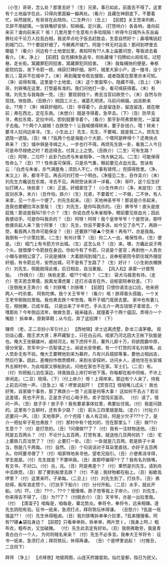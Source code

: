<!-- { "loadSidebar": true } -->
（小生）哥哥，怎么处？那里去好？（生）兄弟，事已如此，前面去不得了。这里有个土地庙宇在此，只得向里面躱一躱再处。（看介）且藏在神厨底下，不要着忙。纵然就死，有哥哥在此陪你。（二生畔介）（丑上）
【前腔】关王筊来判断，爻辞不用疑猜。一张铁嘴好安排，知祸福，定兴衰。（打筊响介）各各响，谁向前来买？谁向前来买？
咳！几里月里个生意有介多哈阻隔！听得今日城外头东岳庙赛社论千论万人拉厾白相，我说早点吃子饭去赶胜会，生意自然好个；鼻塌嘴铳赶到城门口，??个要捉奸细了，今朝弗开城门，阿是个样无时运厾！那间到啰里去嚼蛆？（看介）间边有个土地堂拉里，弗知阿有??人来上庙要问筊，等我进去看看介。（末，净上）
【前腔】自充捕快急追寻，何处藏埋？钧牌如火闹垓垓，过短巷，走长街。窝藏罪犯同招害，窝藏罪犯同招害。
（净）我每捕快的便是。奉枢密院钧旨，发下令箭一枝，缉获打碑奸细。哥吓，城里大家小户，逐一搜寻，没个影儿；莫非不在城中了。（末）再到庵堂寺观去搜取，或者隐匿在那里亦未可知。（净）说得有理。这里是个土地堂。（末）这个里面窄小，隐藏不得。（丑上）（净）哥，刘铁嘴在这里，打筊最有准的。我们问他打一卦，看可缉获得着。（末）有理。刘先生与我每跌一筊。（丑）要现铜钱个。弗去当官曰跌筊个。（末）自然与你现钱。快些跌。（丑跌介）桃园三义士，诸葛孔明贤。马前问祸福，凶吉断来全。??用？（净）缉获奸细的。（丑）寻得着个。此是留连卦，留连留连，就在眼前；弗在西北，定在东南。（末想介）旣是寻得着，急早去。（下）（丑）防早去寻，弗拉东南，定拉中间，卽刻就要寻着个。（看介）那亨卦阿弗曾断完，一溜溜子去哉。?个两个入娘贼！白跌筊个！让我喊俚得转来，要子卦钱介。喂！转来！要寻人拉间边来寻。（生，小生出上）先生，先生，不要喊，就是我二人。烦先生遮隐一遮隐。（丑）咦！?厾两个也是海能介个大胆，个嗒阿是畔得个？还弗快点奔来？（生）城中俱是寻缉之人，一步也行不得。再烦先生跌一卦，看我二人今日可是命尽禄绝之时？若逃得去，付其上上之筊。（丑跌介）（二生）可有生路？（丑）阿呀，二位吓！此卦乃白虎与朱雀相争，一场大祸之兆。（二生）可能保得性命么？（丑）??！性命虽可保得，只是杀气重，眼前要见点血光厾。筊诀有云：『白虎与朱雀，杀气满屋角；须防人不仁，作事有错愕。』兜搭得势里。（净，末又上）哥，都寻不见，再去问刘打筊一个明白。（净撞见二生，丑作呆介）（末）刘先生方纔说在东南，寻去不见。再把筊诀来详一详看。（净）哥吓，这个后生好似打碑人，快些拿！（末）正是。奸细拿住了！（小生作奔介）（净，末捉住）（生拔剑杀净，末介）（丑作怕，跌介）（生）兄弟，不要着忙；一不做，二不休，有人来拿，见一个杀一个便了。刘先生起来。（丑）天地神圣爷爷！那说是介杀起来，连我也要纒拉浑水里哉！（生）刘先生，是你叫我杀的。（丑）佛爷爷！直头是放屁哉！那说是我叫?杀个介？（生）你说白虎与朱雀相争，眼前要见些血光；因此我便动手。可是你叫我杀的？（丑）阿呀！阿呀！我个皇帝爷爷！个是筊诀，那哼依俚杀起人来？我个阿爹！（生）先生，你且不要多讲。如今见了杀气了，再跌一筊，看我两人性命可能保全？（丑）还要跌??硬▲个筊来！再有??，亦是我哉。我倒有一个计策拉里。（二生）有何计策？（丑）你二人一出，难保性命。（生）便是。（丑）城门上有令箭方许出城。（生）这怎么处？（丑）来。哪，方纔此说子两个头，就借俚个令箭放在身边。你如今有了令箭，只说是个差官；再剥他一人青衣小帽与谢相公穿了，只说是捕快：大着胆闯到城门上，说奉枢密院令箭往城外搜捉奸细，有令箭比号，安然出城，可不是有了生路了？（生）好计！（小生剥衣帽换介）刘先生，倘能脱得此难，后日相会，自当重报。
【风入松】承蒙一计救驽骀。
（作揖介）（丑）快些走罢，唱??个喏介？（二生）
容犬马报恩有待。（走介）苍天若念寒儒，脱离龙潭虎寨；还打点语言在外，说枢密院奉钦差。（下）
（丑倒拖关王奔介）咳！刘铁嘴！刘铁嘴！
【前腔】只恨你语言出口应，他来把两人一时杀害。
阿弥陀佛。我个关王爷爷！（看介）咳！跌得昏头搭脑，一个关王老爷倒拖拉里哉。我也弗去跌个牢筊哉，等开子城门竟居去罢。
家中也有妻儿在，相抛撇，已成半载。
只是出来了半年巴，手头无介一两五钱银子拿居去，个嘿那处？今年倒运流年，做做生意，碰来磕去，就撞着子个两个瘟囚，弄得介一个嘴脸！
拆单单，原剩草鞋；从今后，弃了这招牌！（下）
 
赚师 
（老，正二旦扮小军引付上）
【西地锦】求士远离虎墅，卧龙三请茅檐。
按剑谈心腹，图王求大贤；茅芦藏智士，只在白云间。咱家乃河北田大王帐下狄能是也。俺大王坐鎭雄州，威倾河北，帐下虎将千员，寨外儿郞十万，将欲图霸中原，侵分宋室，奈军中少一员智谋之士。闻说长安帝都，有一个打筊的浑名刘铁嘴，此人筊卦无有不验。俺大王要聘他到来为幕府，凡有兴兵刼掠等事，要他占相凶吉，然后行事。因此，差俺扮作商贾模样，来到长安探听。访问乡人，道他住在长安城外五柳村中，为此咱家又移船到此，问他在家也不在家。军士们。（二旦）有。（付）你把船儿泊在溪边，待我独自上岸打听他下落。你每都在船中伺候，不许上岸闲走。（二旦）晓得。（下）（付上岸介）呀！上得岸来，那边有个人来了，待我上前去问他一声。（丑急上）咳！啰里说起吓！
【赏宫花】怪咱嘴儿忒尖！
我也好笑，自家做个事务，那了弗跌介一筊？出首是何等大事！
这如何不去占？若论这差错，死也不开言。正是贪子红心喝子热，卖子馄饨买面添。
（付）请了。借问一声。（丑）放子手！放子手！我有要紧事体拉里，弗要扯住我。（付）我是问路的。这里有个五柳村，还有多少路？（丑）前头三四里就是哉。（走介）（付扯介）还要问一声。（丑）天地菩萨，介个兜搭！各人有正经，阿是少欠子???个了，是介一把扯牢子死也弗放？（付）那村中有个姓刘的，住在那里么？（丑）做??介生意个？（付）是打筊的。（丑）?问俚做??了？（付）我有一注财物送他。（丑）阿是五百两头？（付）不论什么五百两，打筊有准，就送他几百两何妨？（丑）宅上要跌几百当筊了？（付）止要打一卦。（丑）一卦就是几百两，若是跌子十来当，倒是几千两哉。（付）自然。（丑）个句说话对子耳朶里直括，亦好子五百两头。你阿要寻俚了？（付）咱家特地来寻他，望老兄指引。（丑）介便弗消寻得，学生就是。（付）先生就是？不要哄我。（丑）故那哼骗得?个了？我有名刘铁嘴，有文书，不对口。（付）兆，兆。（丑）阿是弗差个？（付）果然是刘先生。请到舟中去跌筊。（丑）那了要到船里去跌？（付）不是；我财物都在船上。（丑）船歇厾啰里？（付）这里来吓。子弟每。（二旦上）（付）刘先生到了，打扶手。（丑）弗妨得，船车浪走惯个。（打扶手下船介）（付）分付开船。（二旦）水手，就此开船。（内）吓。（丑）??个，??个？慢慢哩。跌子筊等我上子岸介。（付）刘先生，你来得去不得了。（丑）为??了？（付脱衣介）（丑）天爷爷，亦是一出拉里哉。（付）
【滴溜子】咱每是，咱每是，寨北势炎。奉将令，奉将令，远来相赚。道先生阴阳有验。征书一纸来，急须打点，拜将筑坛休得谦。
（丑怒介）?厾是一班强盗??！（付）先生休得粗卤。（丑）我刘铁嘴拆单单介拉里，?厾来搜搜看，阿有??硬▲袋拉身边？
【前腔】只看单单拆，拆单单，两片筊丬。〔我身上呵，〕粗布衣，粗布衣，又加破腌。
（付）先生此去定有好处。（丑）我倒弗敢劳，我是青青白白介一个人，
为何将贼名来染？
（付）先生不必多言。我奉大王爷将令：
征书一纸来，急须打点；拜将筑坛，休得再谦。
（丑）个是啰里说起！（付推丑，二旦同下）
 
拜师
（净上）
【点绛唇】地接舆图，山连天府雄星助。灿烂皇都，指日为民父。
